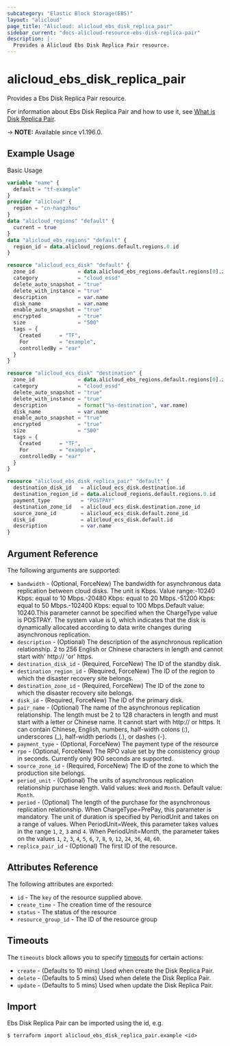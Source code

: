 ```yaml
---
subcategory: "Elastic Block Storage(EBS)"
layout: "alicloud"
page_title: "Alicloud: alicloud_ebs_disk_replica_pair"
sidebar_current: "docs-alicloud-resource-ebs-disk-replica-pair"
description: |-
  Provides a Alicloud Ebs Disk Replica Pair resource.
---
```


# alicloud_ebs_disk_replica_pair

Provides a Ebs Disk Replica Pair resource.

For information about Ebs Disk Replica Pair and how to use it, see [What is Disk Replica Pair](https://www.alibabacloud.com/help/en/elastic-compute-service/latest/CreateDiskReplicaPair).

-> **NOTE:** Available since v1.196.0.

## Example Usage

Basic Usage

```terraform
variable "name" {
  default = "tf-example"
}
provider "alicloud" {
  region = "cn-hangzhou"
}
data "alicloud_regions" "default" {
  current = true
}
data "alicloud_ebs_regions" "default" {
  region_id = data.alicloud_regions.default.regions.0.id
}

resource "alicloud_ecs_disk" "default" {
  zone_id              = data.alicloud_ebs_regions.default.regions[0].zones[0].zone_id
  category             = "cloud_essd"
  delete_auto_snapshot = "true"
  delete_with_instance = "true"
  description          = var.name
  disk_name            = var.name
  enable_auto_snapshot = "true"
  encrypted            = "true"
  size                 = "500"
  tags = {
    Created      = "TF",
    For          = "example",
    controlledBy = "ear"
  }
}

resource "alicloud_ecs_disk" "destination" {
  zone_id              = data.alicloud_ebs_regions.default.regions[0].zones[1].zone_id
  category             = "cloud_essd"
  delete_auto_snapshot = "true"
  delete_with_instance = "true"
  description          = format("%s-destination", var.name)
  disk_name            = var.name
  enable_auto_snapshot = "true"
  encrypted            = "true"
  size                 = "500"
  tags = {
    Created      = "TF",
    For          = "example",
    controlledBy = "ear"
  }
}

resource "alicloud_ebs_disk_replica_pair" "default" {
  destination_disk_id   = alicloud_ecs_disk.destination.id
  destination_region_id = data.alicloud_regions.default.regions.0.id
  payment_type          = "POSTPAY"
  destination_zone_id   = alicloud_ecs_disk.destination.zone_id
  source_zone_id        = alicloud_ecs_disk.default.zone_id
  disk_id               = alicloud_ecs_disk.default.id
  description           = var.name
}
```

## Argument Reference

The following arguments are supported:
* `bandwidth` - (Optional, ForceNew) The bandwidth for asynchronous data replication between cloud disks. The unit is Kbps. Value range:-10240 Kbps: equal to 10 Mbps.-20480 Kbps: equal to 20 Mbps.-51200 Kbps: equal to 50 Mbps.-102400 Kbps: equal to 100 Mbps.Default value: 10240.This parameter cannot be specified when the ChargeType value is POSTPAY. The system value is 0, which indicates that the disk is dynamically allocated according to data write changes during asynchronous replication.
* `description` - (Optional) The description of the asynchronous replication relationship. 2 to 256 English or Chinese characters in length and cannot start with' http:// 'or' https.
* `destination_disk_id` - (Required, ForceNew) The ID of the standby disk.
* `destination_region_id` - (Required, ForceNew) The ID of the region to which the disaster recovery site belongs.
* `destination_zone_id` - (Required, ForceNew) The ID of the zone to which the disaster recovery site belongs.
* `disk_id` - (Required, ForceNew) The ID of the primary disk.
* `pair_name` - (Optional) The name of the asynchronous replication relationship. The length must be 2 to 128 characters in length and must start with a letter or Chinese name. It cannot start with http:// or https. It can contain Chinese, English, numbers, half-width colons (:), underscores (_), half-width periods (.), or dashes (-).
* `payment_type` - (Optional, ForceNew) The payment type of the resource
* `rpo` - (Optional, ForceNew) The RPO value set by the consistency group in seconds. Currently only 900 seconds are supported.
* `source_zone_id` - (Required, ForceNew) The ID of the zone to which the production site belongs.
* `period_unit` - (Optional) The units of asynchronous replication relationship purchase length. Valid values: `Week` and `Month`. Default value: `Month`.
* `period` - (Optional) The length of the purchase for the asynchronous replication relationship. When ChargeType=PrePay, this parameter is mandatory. The unit of duration is specified by PeriodUnit and takes on a range of values. When PeriodUnit=Week, this parameter takes values in the range `1`, `2`, `3` and `4`. When PeriodUnit=Month, the parameter takes on the values `1`, `2`, `3`, `4`, `5`, `6`, `7`, `8`, `9`, `12`, `24`, `36`, `48`, `60`.
* `replica_pair_id` - (Optional) The first ID of the resource.


## Attributes Reference

The following attributes are exported:
* `id` - The `key` of the resource supplied above.
* `create_time` - The creation time of the resource
* `status` - The status of the resource
* `resource_group_id` - The ID of the resource group


## Timeouts

The `timeouts` block allows you to specify [timeouts](https://www.terraform.io/docs/configuration-0-11/resources.html#timeouts) for certain actions:
* `create` - (Defaults to 10 mins) Used when create the Disk Replica Pair.
* `delete` - (Defaults to 5 mins) Used when delete the Disk Replica Pair.
* `update` - (Defaults to 5 mins) Used when update the Disk Replica Pair.

## Import

Ebs Disk Replica Pair can be imported using the id, e.g.

```shell
$ terraform import alicloud_ebs_disk_replica_pair.example <id>
```